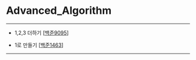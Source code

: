 # Advanced_Algorithm
----------------------------------------------
  * 1,2,3 더하기 [[백준9095](https://www.acmicpc.net/problem/9095)]
  
  * 1로 만들기 [[백준1463](https://www.acmicpc.net/problem/1463)]
  
--------------------------------------------------
